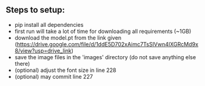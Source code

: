 ## Steps to setup:
- pip install all dependencies
- first run will take a lot of time for downloading all requirements (~1GB)
- download the model.pt from the link given (https://drive.google.com/file/d/1ddE5D702xAimc7TsSlVwn4IXGRcMd9x8/view?usp=drive_link)
- save the image files in the 'images' directory (do not save anything else there)
- (optional) adjust the font size in line 228
- (optional) may commit line 227
